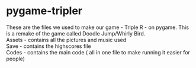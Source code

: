 # pygame-tripler
These are the files we used to make our game - Triple R - on pygame. 
This is a remake of the game called Doodle Jump/Whirly Bird.
<br> 
Assets - contains all the pictures and music used <br> 
Save - contains the highscores file  <br> 
Codes - contains the main code ( all in one file to make running it easier for people) 
